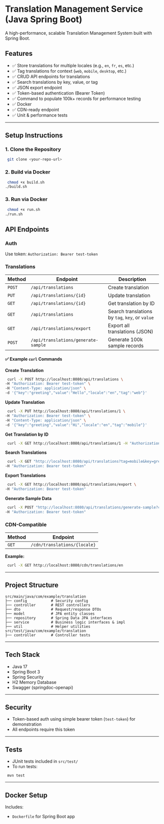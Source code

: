 
# Translation Management Service (Java Spring Boot)

A high-performance, scalable Translation Management System built with Spring Boot.

## Features

- ✅ Store translations for multiple locales (e.g., `en`, `fr`, `es`, etc.)
- ✅ Tag translations for context (`web`, `mobile`, `desktop`, etc.)
- ✅ CRUD API endpoints for translations
- ✅ Search translations by key, value, or tag
- ✅ JSON export endpoint 
- ✅ Token-based authentication (Bearer Token)
- ✅ Command to populate 100k+ records for performance testing
- ✅ Docker
- ✅ CDN-ready endpoint
- ✅ Unit & performance tests

---

## Setup Instructions

### 1. Clone the Repository

```bash
 git clone <your-repo-url>
```

### 2. Build via Docker

```bash
 chmod +x build.sh
./build.sh
```

### 3. Run via Docker

```bash
 chmod +x run.sh
./run.sh
```


## API Endpoints

### Auth

Use token: `Authorization: Bearer test-token`


### Translations

| Method | Endpoint                            | Description                                     |
| ------ | ----------------------------------- | ----------------------------------------------- |
| `POST` | `/api/translations`                 | Create translation                              |
| `PUT`  | `/api/translations/{id}`            | Update translation                              |
| `GET`  | `/api/translations/{id}`            | Get translation by ID                           |
| `GET`  | `/api/translations`                 | Search translations by `tag`, `key`, or `value` |
| `GET`  | `/api/translations/export`          | Export all translations (JSON)                  |
| `POST` | `/api/translations/generate-sample` | Generate 100k sample records                    |

#### ✅ Example `curl` Commands

**Create Translation**
```bash
 curl -X POST http://localhost:8080/api/translations \
-H "Authorization: Bearer test-token" \
-H "Content-Type: application/json" \
-d '{"key":"greeting","value":"Hello","locale":"en","tag":"web"}'
```

**Update Translation**
```bash
 curl -X PUT http://localhost:8080/api/translations/1 \
-H "Authorization: Bearer test-token" \
-H "Content-Type: application/json" \
-d '{"key":"greeting","value":"Hi","locale":"en","tag":"mobile"}'
```

**Get Translation by ID**
```bash
 curl -X GET http://localhost:8080/api/translations/1 -H "Authorization: Bearer test-token"
```

**Search Translations**
```bash
 curl -X GET "http://localhost:8080/api/translations?tag=mobile&key=greeting" \
-H "Authorization: Bearer test-token"
```

**Export Translations**
```bash
 curl -X GET http://localhost:8080/api/translations/export \
-H "Authorization: Bearer test-token"
```

**Generate Sample Data**
```bash
 curl -X POST "http://localhost:8080/api/translations/generate-sample?count=100000" \
-H "Authorization: Bearer test-token"
```

### CDN-Compatible

| Method | Endpoint                     |
| ------ | ---------------------------- |
| `GET`  | `/cdn/translations/{locale}` |

**Example:**
```bash
 curl -X GET http://localhost:8080/cdn/translations/en
```

---

## Project Structure

```
src/main/java/com/example/translation
├── config           # Security config
├── controller       # REST controllers
├── dto              # Request/response DTOs
├── model            # JPA entity classes
├── repository       # Spring Data JPA interfaces
├── service          # Business logic interfaces & impl
├── util             # Helper utilities
src/test/java/com/example/translation
├── controller       # Controller tests
```

---

## Tech Stack

- Java 17
- Spring Boot 3
- Spring Security
- H2 Memory Database
- Swagger (springdoc-openapi)

---

## Security

- Token-based auth using simple bearer token (`test-token`) for demonstration
- All endpoints require this token

---

## Tests

- JUnit tests included in `src/test/`
- To run tests:

```
 mvn test
```
---

## Docker Setup

Includes:
- `Dockerfile` for Spring Boot app


